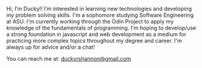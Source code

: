 Hi, I’m Ducky!!
I’m interested in learning new technologies and developing my problem solving skills. I'm a sophomore studying 
Software Engineering at ASU. I'm currently working through the Odin Project to apply my knowledge of the fundamentals 
of programming. I'm hoping to develop/use a strong foundation in javascript and web development as a medium for practicing 
more complex topics throughout my degree and career. I'm always up for advice and/or a chat!

You can reach me at: duckyrshannon@gmail.com 



